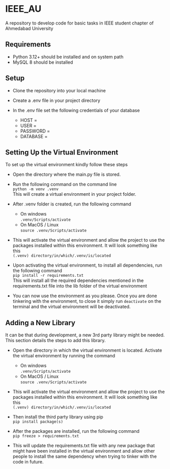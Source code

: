 # IEEE_AU

A repository to develop code for basic tasks in IEEE student chapter of Ahmedabad University

## Requirements

- Python 3.12+ should be installed and on system path
- MySQL 8 should be installed

## Setup

- Clone the repository into your local machine

- Create a .env file in your project directory

- In the .env file set the following credentials of your database
  - HOST =
  - USER =
  - PASSWORD =
  - DATABASE =

## Setting Up the Virtual Environment

To set up the virtual environment kindly follow these steps

- Open the directory where the main.py file is stored.

- Run the following command on the command line  
  `python -m venv .venv`  
  This will create a virtual environment in your project folder.

- After .venv folder is created, run the following command
  - On windows  
    `.venv/Scripts/activate`  
  - On MacOS / Linux  
    `source .venv/Scripts/activate`

- This will activate the virtual environment and allow the project to use the packages installed within this environment. It   will look something like this  
  `(.venv) directory/in/which/.venv/is/located`

- Upon activating the virtual environment, to install all dependencies, run the following command  
  `pip install -r requirements.txt`  
  This will install all the required dependencies mentioned in the requirements.txt file into the lib folder of the virtual environment

- You can now use the environment as you please. Once you are done tinkering with the environment, to close it simply run `deactivate` on the terminal and the virtual environment will be deactivated.

## Adding a New Library

It can be that during development, a new 3rd party library might be needed. This section details the steps to add this library.

- Open the directory in which the virtual environment is located. Activate the virtual environment by running the command
  - On windows  
    `.venv/Scripts/activate`  
  - On MacOS / Linux  
    `source .venv/Scripts/activate`

- This will activate the virtual environment and allow the project to use the packages installed within this environment. It   will look something like this  
  `(.venv) directory/in/which/.venv/is/located`

- Then install the third party library using pip  
  `pip install package(s)`

- After the packages are installed, run the following command  
  `pip freeze > requirements.txt`

- This will update the requirements.txt file with any new package that might have been installed in the virtual environment and allow other people to install the same dependency when trying to tinker with the code in future.
